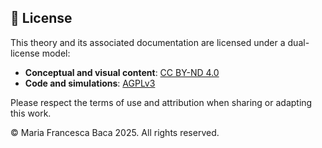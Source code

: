 


## 📄 License

This theory and its associated documentation are licensed under a dual-license model:

- **Conceptual and visual content**: [CC BY-ND 4.0](https://creativecommons.org/licenses/by-nd/4.0/)
- **Code and simulations**: [AGPLv3](https://www.gnu.org/licenses/agpl-3.0.html)

Please respect the terms of use and attribution when sharing or adapting this work.

© Maria Francesca Baca 2025. All rights reserved.
